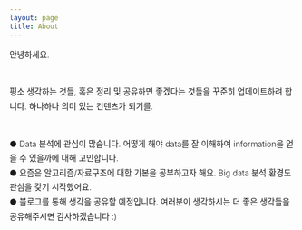 ```yaml
---
layout: page
title: About
---
```


<div style="font-size: 0.9rem; font-weight:300; line-height: 1.6rem;">

안녕하세요.<br><br>

평소 생각하는 것들, 혹은 정리 및 공유하면 좋겠다는 것들을 꾸준히 업데이트하려 합니다. 하나하나 의미 있는 컨텐츠가 되기를.<br><br>

● Data 분석에 관심이 많습니다. 어떻게 해야 data를 잘 이해하여 information을 얻을 수 있을까에 대해 고민합니다. <br>
● 요즘은 알고리즘/자료구조에 대한 기본을 공부하고자 해요. Big data 분석 환경도 관심을 갖기 시작했어요.<br>
● 블로그를 통해 생각을 공유할 예정입니다. 여러분이 생각하시는 더 좋은 생각들을 공유해주시면 감사하겠습니다 :)<br>

<!--<p class="message" style="font-size: 0.9rem; font-weight: 700">-->
<!--Natural Language Processing, Linguistics, Machine Learning-->
<!--</p>-->
<!--제 CV는 <a href="http://ratsgo.github.io/public/CV.pdf">이곳</a>에서 확인할 수 있습니다. -->

</div>
